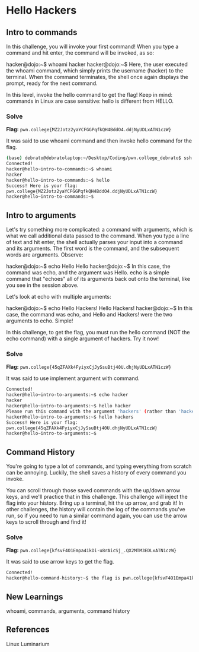 # Hello Hackers

## Intro to commands
In this challenge, you will invoke your first command! When you type a command and hit enter, the command will be invoked, as so:

hacker@dojo:~$ whoami
hacker
hacker@dojo:~$
Here, the user executed the whoami command, which simply prints the username (hacker) to the terminal. When the command terminates, the shell once again displays the prompt, ready for the next command.

In this level, invoke the hello command to get the flag! Keep in mind: commands in Linux are case sensitive: hello is different from HELLO.

### Solve
**Flag:** `pwn.college{MZ2Jotz2yaYCFGGPqfkQH4BddO4.ddjNyUDLxATN1czW}`

It was said to use whoami command and then invoke hello command for the flag.

``` bash
(base) debrato@debratolaptop:~/Desktop/Coding/pwn.college_debrato$ ssh -i ./key hacker@dojo.pwn.college
Connected!
hacker@hello~intro-to-commands:~$ whoami
hacker
hacker@hello~intro-to-commands:~$ hello
Success! Here is your flag:
pwn.college{MZ2Jotz2yaYCFGGPqfkQH4BddO4.ddjNyUDLxATN1czW}
hacker@hello~intro-to-commands:~$ 
```

## Intro to arguments
Let's try something more complicated: a command with arguments, which is what we call additional data passed to the command. When you type a line of text and hit enter, the shell actually parses your input into a command and its arguments. The first word is the command, and the subsequent words are arguments. Observe:

hacker@dojo:~$ echo Hello
Hello
hacker@dojo:~$
In this case, the command was echo, and the argument was Hello. echo is a simple command that "echoes" all of its arguments back out onto the terminal, like you see in the session above.

Let's look at echo with multiple arguments:

hacker@dojo:~$ echo Hello Hackers!
Hello Hackers!
hacker@dojo:~$
In this case, the command was echo, and Hello and Hackers! were the two arguments to echo. Simple!

In this challenge, to get the flag, you must run the hello command (NOT the echo command) with a single argument of hackers. Try it now!
### Solve
**Flag:** `pwn.college{45qZFAXk4FyiyxCjJySsuBtj40U.dhjNyUDLxATN1czW}`

It was said to use implement argument with command.

``` bash
Connected!
hacker@hello~intro-to-arguments:~$ echo hacker
hacker
hacker@hello~intro-to-arguments:~$ hello hacker
Please run this command with the argument 'hackers' (rather than 'hacker').
hacker@hello~intro-to-arguments:~$ hello hackers
Success! Here is your flag:
pwn.college{45qZFAXk4FyiyxCjJySsuBtj40U.dhjNyUDLxATN1czW}
hacker@hello~intro-to-arguments:~$
```

## Command History
You're going to type a lot of commands, and typing everything from scratch can be annoying. Luckily, the shell saves a history of every command you invoke.

You can scroll through those saved commands with the up/down arrow keys, and we'll practice that in this challenge. This challenge will inject the flag into your history. Bring up a terminal, hit the up arrow, and grab it! In other challenges, the history will contain the log of the commands you've run, so if you need to run a similar command again, you can use the arrow keys to scroll through and find it!
### Solve
**Flag:** `pwn.college{kfsvF4O1Empa41kDi-u8rAicSj_.QX2MTM3EDLxATN1czW}`

It was said to use arrow keys to get the flag.

``` bash
Connected!
hacker@hello~command-history:~$ the flag is pwn.college{kfsvF4O1Empa41kDi-u8rAicSj_.QX2MTM3EDLxATN1czW}
```
## New Learnings
whoami, commands, arguments, command history

## References 
Linux Luminarium
